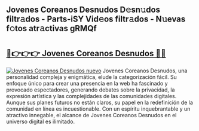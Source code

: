 ## Jovenes Coreanos Desnudos D𝚎sn𝚞dos filtr𝚊dos - Parts-iSY Vid𝚎os filtr𝚊dos - N𝚞evas f𝚘tos atr𝚊ctivas gRMQf

# <h2><a href="http://mb287f.tromn.icu/?c=Jovenes+Coreanos+Desnudos">🔗👉👉👉 Jovenes Coreanos Desnudos 🔗🔗</a></h2>

[![Jovenes Coreanos Desnudos nuevo](https://i.imgur.com/pEAQMta.gif)](http://mb287f.tromn.icu/?c=Jovenes+Coreanos+Desnudos)
Jovenes Coreanos Desnudos, una personalidad compleja y enigmática, elude la categorización fácil. Su enfoque único para crear una presencia en la web ha fascinado y provocado espectadores, generando debates sobre la privacidad, la expresión artística y las complejidades de las comunidades digitales. Aunque sus planes futuros no están claros, su papel en la redefinición de la comunidad en línea es incuestionable. Con un espíritu inquebrantable y un atractivo innegable, el alcance de Jovenes Coreanos Desnudos en el universo digital es ilimitado.
